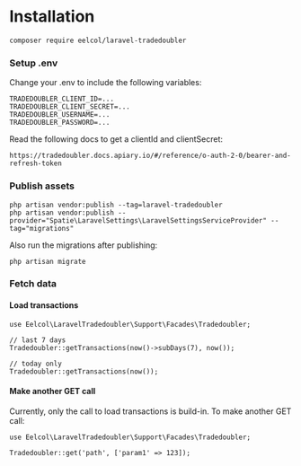 # Installation

```
composer require eelcol/laravel-tradedoubler
```

### Setup .env
Change your .env to include the following variables:
```
TRADEDOUBLER_CLIENT_ID=...
TRADEDOUBLER_CLIENT_SECRET=...
TRADEDOUBLER_USERNAME=...
TRADEDOUBLER_PASSWORD=... 
```

Read the following docs to get a clientId and clientSecret:

```
https://tradedoubler.docs.apiary.io/#/reference/o-auth-2-0/bearer-and-refresh-token
```

### Publish assets

```
php artisan vendor:publish --tag=laravel-tradedoubler
php artisan vendor:publish --provider="Spatie\LaravelSettings\LaravelSettingsServiceProvider" --tag="migrations"
```

Also run the migrations after publishing:

```
php artisan migrate
```

### Fetch data
#### Load transactions
````
use Eelcol\LaravelTradedoubler\Support\Facades\Tradedoubler;

// last 7 days
Tradedoubler::getTransactions(now()->subDays(7), now());

// today only
Tradedoubler::getTransactions(now());
````

#### Make another GET call
Currently, only the call to load transactions is build-in. To make another GET call:

````
use Eelcol\LaravelTradedoubler\Support\Facades\Tradedoubler;

Tradedoubler::get('path', ['param1' => 123]);
````